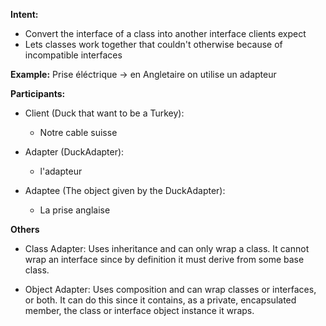 **Intent:**
 - Convert the interface of a class into another interface clients expect
 - Lets classes work together that couldn't otherwise because of incompatible interfaces

**Example:** Prise éléctrique -> en Angletaire on utilise un adapteur

**Participants:**

 * Client (Duck that want to be a Turkey): 
   - Notre cable suisse
    
 * Adapter (DuckAdapter):
   - l'adapteur
  
 * Adaptee (The object given by the DuckAdapter):
   - La prise anglaise
   
**Others**
  * Class Adapter: 
    Uses inheritance and can only wrap a class. 
    It cannot wrap an interface since by definition it must derive from some base class.

  * Object Adapter: 
    Uses composition and can wrap classes or interfaces, or both. It can do this since it contains, 
    as a private, encapsulated member, the class or interface object instance it wraps.